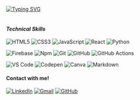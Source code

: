 [![Typing SVG](https://readme-typing-svg.herokuapp.com?color=C45DF7&lines=Hello+everyone!+I'm+B%C3%BC%C5%9Fra;I'm+a+web+developer+)](https://git.io/typing-svg)
<br><br>

#### _Technical Skills_

![HTML5](https://img.shields.io/badge/HTML5-chocolate?style=flat-square&logo=html5&logoColor=white&style=flat-square) ![CSS3](https://img.shields.io/badge/-CSS3-%231572B6?style=flat-square&logo=css3&style=flat-square) ![JavaScript](https://img.shields.io/badge/JavaScript-yellow?style=flat-square&logo=javascript&logoColor=white&style=flat-square) ![React](https://img.shields.io/badge/-React-61DAFB?style=flat-square&logo=react&logoColor=ffffff&style=flat-square) ![Python](https://img.shields.io/badge/python-3670A0?style=flat-square&logo=python&logoColor=ffdd54&style=flat-square)

![Firebase](https://img.shields.io/badge/-Firebase-FFCA28?style=flat-square&logo=firebase&logoColor=ffffff&style=flat-square) ![Npm](https://img.shields.io/badge/-npm-CB3837?style=flat-square&logo=npm&style=flat-square) ![Git](https://img.shields.io/badge/-Git-%23F05032?style=flat-square&logo=git&logoColor=%23ffffff&style=flat-square) ![GitHub](https://img.shields.io/badge/-GitHub-181717?style=flat-square&logo=github&style=flat-square) ![GitHub Actions](https://img.shields.io/badge/github%20actions-%232671E5.svg?style=flat-square&logo=githubactions&logoColor=white&style=flat-square)

![VS Code](http://img.shields.io/badge/-VS%20Code-007ACC?style=flat-square&logo=visual-studio-code&logoColor=ffffff&style=flat-square) ![Codepen](https://img.shields.io/badge/Codepen-000000?style=flat-square&logo=codepen&logoColor=white&style=flat-square) ![Canva](https://img.shields.io/badge/Canva-%2300C4CC.svg?style=flat-square&logo=Canva&logoColor=white&style=flat-square) ![Markdown](https://img.shields.io/badge/markdown-%23000000.svg?style=flat-square&logo=markdown&logoColor=white&style=flat-square)

#### Contact with me!

<a href="https://www.linkedin.com/in/sıdıka-büşra-özen-062b12156/"><img src="https://img.icons8.com/bubbles/50/000000/linkedin.png" alt="LinkedIn"/></a>
<a href="mailto:sbozenn@gmail.com"><img src="https://img.icons8.com/bubbles/50/000000/gmail.png" alt="Gmail"/></a>
<a href="https://github.com/sbozen"><img src="https://img.icons8.com/bubbles/50/000000/github.png" alt="GitHub"/></a>

<!--
**sbozen/sbozen** is a ✨ _special_ ✨ repository because its `README.md` (this file) appears on your GitHub profile.

Here are some ideas to get you started:

- 🔭 I’m currently working on ...
- 👯 I’m looking to collaborate on ...
- 🤔 I’m looking for help with ...
- 💬 Ask me about ...
- 📫 How to reach me: ...
- 😄 Pronouns: ...
- ⚡ Fun fact: ...
  -->
